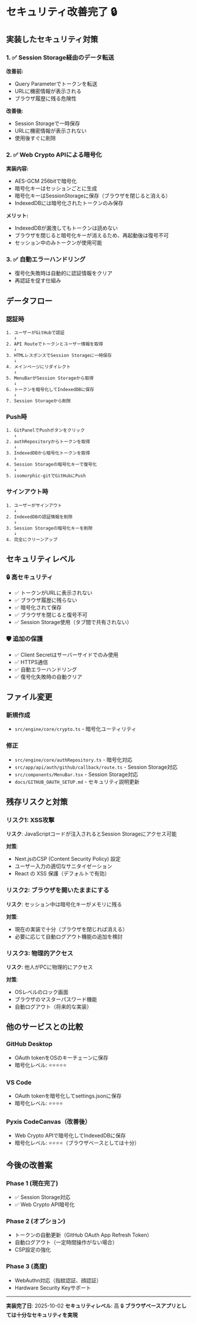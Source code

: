 # セキュリティ改善完了 🔒

## 実装したセキュリティ対策

### 1. ✅ Session Storage経由のデータ転送
**改善前:**
- Query Parameterでトークンを転送
- URLに機密情報が表示される
- ブラウザ履歴に残る危険性

**改善後:**
- Session Storageで一時保存
- URLに機密情報が表示されない
- 使用後すぐに削除

### 2. ✅ Web Crypto APIによる暗号化
**実装内容:**
- AES-GCM 256bitで暗号化
- 暗号化キーはセッションごとに生成
- 暗号化キーはSessionStorageに保存（ブラウザを閉じると消える）
- IndexedDBには暗号化されたトークンのみ保存

**メリット:**
- IndexedDBが漏洩してもトークンは読めない
- ブラウザを閉じると暗号化キーが消えるため、再起動後は復号不可
- セッション中のみトークンが使用可能

### 3. ✅ 自動エラーハンドリング
- 復号化失敗時は自動的に認証情報をクリア
- 再認証を促す仕組み

## データフロー

### 認証時
```
1. ユーザーがGitHubで認証
   ↓
2. API Routeでトークンとユーザー情報を取得
   ↓
3. HTMLレスポンスでSession Storageに一時保存
   ↓
4. メインページにリダイレクト
   ↓
5. MenuBarがSession Storageから取得
   ↓
6. トークンを暗号化してIndexedDBに保存
   ↓
7. Session Storageから削除
```

### Push時
```
1. GitPanelでPushボタンをクリック
   ↓
2. authRepositoryからトークンを取得
   ↓
3. IndexedDBから暗号化トークンを取得
   ↓
4. Session Storageの暗号化キーで復号化
   ↓
5. isomorphic-gitでGitHubにPush
```

### サインアウト時
```
1. ユーザーがサインアウト
   ↓
2. IndexedDBの認証情報を削除
   ↓
3. Session Storageの暗号化キーを削除
   ↓
4. 完全にクリーンアップ
```

## セキュリティレベル

### 🔒 高セキュリティ
- ✅ トークンがURLに表示されない
- ✅ ブラウザ履歴に残らない
- ✅ 暗号化されて保存
- ✅ ブラウザを閉じると復号不可
- ✅ Session Storage使用（タブ間で共有されない）

### 🛡️ 追加の保護
- ✅ Client Secretはサーバーサイドでのみ使用
- ✅ HTTPS通信
- ✅ 自動エラーハンドリング
- ✅ 復号化失敗時の自動クリア

## ファイル変更

### 新規作成
- `src/engine/core/crypto.ts` - 暗号化ユーティリティ

### 修正
- `src/engine/core/authRepository.ts` - 暗号化対応
- `src/app/api/auth/github/callback/route.ts` - Session Storage対応
- `src/components/MenuBar.tsx` - Session Storage対応
- `docs/GITHUB_OAUTH_SETUP.md` - セキュリティ説明更新

## 残存リスクと対策

### リスク1: XSS攻撃
**リスク**: JavaScriptコードが注入されるとSession Storageにアクセス可能

**対策**:
- Next.jsのCSP (Content Security Policy) 設定
- ユーザー入力の適切なサニタイゼーション
- React の XSS 保護（デフォルトで有効）

### リスク2: ブラウザを開いたままにする
**リスク**: セッション中は暗号化キーがメモリに残る

**対策**:
- 現在の実装で十分（ブラウザを閉じれば消える）
- 必要に応じて自動ログアウト機能の追加を検討

### リスク3: 物理的アクセス
**リスク**: 他人がPCに物理的にアクセス

**対策**:
- OSレベルのロック画面
- ブラウザのマスターパスワード機能
- 自動ログアウト（将来的な実装）

## 他のサービスとの比較

### GitHub Desktop
- OAuth tokenをOSのキーチェーンに保存
- 暗号化レベル: ⭐⭐⭐⭐⭐

### VS Code
- OAuth tokenを暗号化してsettings.jsonに保存
- 暗号化レベル: ⭐⭐⭐⭐

### Pyxis CodeCanvas（改善後）
- Web Crypto APIで暗号化してIndexedDBに保存
- 暗号化レベル: ⭐⭐⭐⭐（ブラウザベースとしては十分）

## 今後の改善案

### Phase 1 (現在完了)
- ✅ Session Storage対応
- ✅ Web Crypto API暗号化

### Phase 2 (オプション)
- トークンの自動更新（GitHub OAuth App Refresh Token）
- 自動ログアウト（一定時間操作がない場合）
- CSP設定の強化

### Phase 3 (高度)
- WebAuthn対応（指紋認証、顔認証）
- Hardware Security Keyサポート

---

**実装完了日**: 2025-10-02
**セキュリティレベル**: 高 🔒
**ブラウザベースアプリとしては十分なセキュリティを実現**
